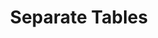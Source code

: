 ---
title: Separate Tables
year: 1962
opening_date: 1962-04-06
closing_date: 1962-04-14
layout: productions
image:
image_caption:
image_credit:
playbill:
category:
Theatre: Theatre Jacksonville
Venue: Little Theatre
cast:
  Mabel: Jean Wilfrid
  Lady Matheson: Jane Johnson
  Mrs. Railton-Bell: Louise Howarth
  Miss Meacham: Agatha Norvell
  Doreen: Peggy Miller
  Mr. Fowler: Art Logan
  Mrs. Shankland/Miss Railton-Bell: Marion Conner
  Miss Cooper: Ellen Black
  Mr. Malcolm/Major Pollock: Roger Pugh
  Mr. Stratton: Jack Brawley
  Miss Tanner/Jean Stratton: Valerie Rye
crew:
  Director: George Ballis
  Set Designer: Ben Jones
  Technical Director: Pete House
  Costume Designer: Frank Ridge
  Lighting Designer: Chase Ambler
  Special Art Work: Robert Krell
  Stage Manager: A. Ira Fink
  Assistant Stage Manager: Marshall Grauer
  Lighting: 
    - Bruce Henn
    - Peggy Miller
  Sound: 
    - Wenonah Wells
    - Marge Rocca
  Properties: 
    - Lee Kutner
    - Edythe Price
    - Ann Brown
    - Jean Charles
    - Evelyn Clark
    - Gladys Dale
    - Margaret Hawkins
    - Doris Hindin
    - Ed Poole
    - Daisy Robinson
    - Roger Smith
    - Lois Taylor
    - Jane Thompson
    - Mary Frances Thornhill
    - Esther Barnes
    - Olive Martin
  Make-Up: 
    - Trudi Johnston
    - Mattie Godwin
    - Elmo Lehman
    - Jane Porter
    - Beverly Fink
    - Peggy Gift
  Construction and Painting: 
    - Thea Harrell
    - Peggy Miller
    - Bruce Henn
    - Frank Hodgson
    - Gladys Dale
    - Wenonah Wells
    - Chuck Wells
    - Joanne House
    - Pete House
  Others:
    - Jean Wilfrid (Properties)
understudies:

orchestra:
external_links:
---